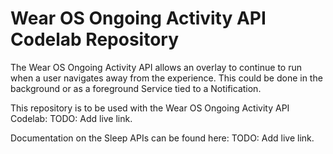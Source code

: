 Wear OS Ongoing Activity API Codelab Repository
======================================
The Wear OS Ongoing Activity API allows an overlay to continue to run when a user
navigates away from the experience. This could be done in the background or as a
foreground Service tied to a Notification.

This repository is to be used with the Wear OS Ongoing Activity API Codelab:
TODO: Add live link.

Documentation on the Sleep APIs can be found here:
TODO: Add live link.
